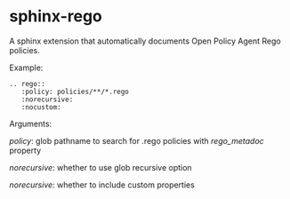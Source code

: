 sphinx-rego
===============

A sphinx extension that automatically documents Open Policy Agent Rego policies.

Example:
``` 
.. rego::
   :policy: policies/**/*.rego
   :norecursive:
   :nocustom:
```

Arguments:

_policy_: glob pathname to search for .rego policies with _rego_metadoc_ property

_norecursive_: whether to use glob recursive option

_norecursive_: whether to include custom properties